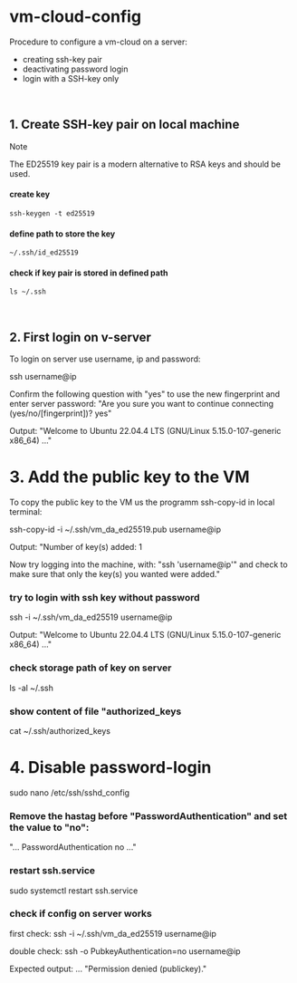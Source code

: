 # vm-cloud-config

Procedure to configure a vm-cloud on a server:

- creating ssh-key pair
- deactivating password login
- login with a SSH-key only
  
</br>

## 1. Create SSH-key pair on local machine

> [!NOTE]
> The ED25519 key pair is a modern alternative to RSA keys and should be used. 

#### create key

    ssh-keygen -t ed25519

#### define path to store the key

    ~/.ssh/id_ed25519

#### check if key pair is stored in defined path

    ls ~/.ssh

</br>

## 2. First login on v-server

To login on server use username, ip and password:

ssh username@ip

Confirm the following question with "yes" to use the new fingerprint and enter server password:
"Are you sure you want to continue connecting (yes/no/[fingerprint])? yes"

Output:
"Welcome to Ubuntu 22.04.4 LTS (GNU/Linux 5.15.0-107-generic x86_64) ..."

# 3. Add the public key to the VM

To copy the public key to the VM us the programm ssh-copy-id in local terminal:

ssh-copy-id -i ~/.ssh/vm_da_ed25519.pub username@ip

Output:
"Number of key(s) added: 1

Now try logging into the machine, with: "ssh 'username@ip'"
and check to make sure that only the key(s) you wanted were added."

### try to login with ssh key without password

ssh -i ~/.ssh/vm_da_ed25519 username@ip

Output:
"Welcome to Ubuntu 22.04.4 LTS (GNU/Linux 5.15.0-107-generic x86_64) ..."

### check storage path of key on server

ls -al ~/.ssh

### show content of file "authorized_keys

cat ~/.ssh/authorized_keys

# 4. Disable password-login

sudo nano /etc/ssh/sshd_config

### Remove the hastag before "PasswordAuthentication" and set the value to "no":

"...
PasswordAuthentication no
..."

### restart ssh.service

sudo systemctl restart ssh.service

### check if config on server works

first check:
ssh -i ~/.ssh/vm_da_ed25519 username@ip

double check:
ssh -o PubkeyAuthentication=no username@ip

Expected output:
... "Permission denied (publickey)."
